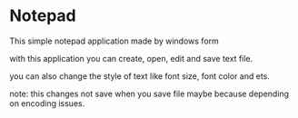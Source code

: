 # Notepad
This simple notepad application made by windows form

with this application you can create, open, edit and save text file.

you can also change the style of text like font size, font color and ets.

note: this changes not save when you save file maybe because depending on encoding issues.
